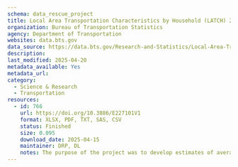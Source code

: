 ```yaml
---
schema: data_rescue_project 
title: Local Area Transportation Characteristics by Household (LATCH) 2017
organization: Bureau of Transportation Statistics
agency: Department of Transportation
websites: data.bts.gov
data_source: https://data.bts.gov/Research-and-Statistics/Local-Area-Transportation-Characteristics-by-House/va72-z8hz/about_data
description: 
last_modified: 2025-04-20
metadata_available: Yes
metadata_url: 
category:
  - Science & Research 
  - Transportation 
resources:
  - id: 766
    url: https://doi.org/10.3886/E227101V1
    format: XLSX, PDF, TXT, SAS, CSV
    status: Finished
    size: 0.095
    download_date: 2025-04-15
    maintainer: DRP, DL
    notes: The purpose of the project was to develop estimates of average weekday household person trips, vehicle trips, person miles traveled, and vehicle miles traveled (per day), for all Census tracts in the United States. The Bureau of Transportation Statistics (BTS) developed a model that allows for Census tract estimation using the National Household Travel Survey (NHTS) data along with American Community Survey (ACS) data from the Census Bureau. The model divides the NHTS data into six geographic areas, classifies these areas as urban/suburban/rural, and then estimates average weekday household person miles traveled, person trips, vehicle miles traveled, and vehicle trips for each geographic area. The BTS model then transfers the estimates to individual Census tracts using the household and demographic data from the ACS for each Census tract.The resulting Census tract estimates provide beneficial indicators to local governments and other customers who may not have the budget and/or time for conducting their own local survey. Additionally, the use of a standard set of questions across all geographies in the NHTS enables comparison across geographies that otherwise would be captured in dcensus tracts with zero population, or census tracts with very unusual demographic or travel characteristics.
---
```


